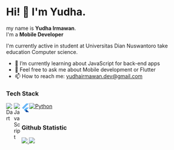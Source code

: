 # Hi! 👋 I'm Yudha.
my name is **Yudha Irmawan**.\
I'm a **Mobile Developer**

I'm currently active in student at Universitas Dian Nuswantoro take education  Computer science.

- 🌱 I’m currently learning about JavaScript for back-end apps
- 💬 Feel free to ask me about Mobile development or Flutter
- 📫 How to reach me: yudhairmawan.dev@gmail.com

### Tech Stack
 <a href="#"><img align="left" alt="Dart" title="Dart" width="21px" src="https://upload.wikimedia.org/wikipedia/commons/7/7e/Dart-logo.png" /></a>
 <a href="#"><img align="Python" alt="Python" title="Python" width="21px" src="https://upload.wikimedia.org/wikipedia/commons/c/c3/Python-logo-notext.svg" /></a>
 <a href="#"><img align="left" alt="JavaScript" title="JavaScript" width="21px" src="https://upload.wikimedia.org/wikipedia/commons/9/99/Unofficial_JavaScript_logo_2.svg" /></a> 
 <a href="#"><img align="left" alt="Flutter" title="Flutter" width="21px" src="https://raw.githubusercontent.com/dnfield/flutter_svg/7d374d7107561cbd906d7c0ca26fef02cc01e7c8/example/assets/flutter_logo.svg?sanitize=true" /></a> 
<br>
<br>

### Github Statistic
<p align="left">
<a href="https://github.com/yudhairmawan">
  <img height="180em" src="https://github-readme-stats-eight-theta.vercel.app/api?username=yudhairmawan&show_icons=true&theme=algolia&include_all_commits=true&count_private=true"/>
  <img height="180em" src="https://github-readme-stats-eight-theta.vercel.app/api/top-langs/?username=yudhairmawan&layout=compact&langs_count=8&theme=algolia"/>
</a>
</p>
